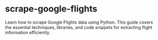 # scrape-google-flights
Learn how to scrape Google Flights data using Python. This guide covers the essential techniques, libraries, and code snippets for extracting flight information efficiently.
